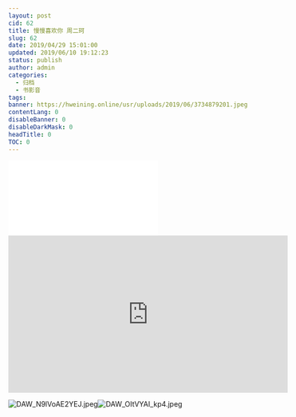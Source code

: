 ```yaml
---
layout: post
cid: 62
title: 慢慢喜欢你 周二珂
slug: 62
date: 2019/04/29 15:01:00
updated: 2019/06/10 19:12:23
status: publish
author: admin
categories: 
  - 归档
  - 书影音
tags: 
banner: https://hweining.online/usr/uploads/2019/06/3734879201.jpeg
contentLang: 0
disableBanner: 0
disableDarkMask: 0
headTitle: 0
TOC: 0
---
```



<iframe src="//player.bilibili.com/player.html?aid=24504918&cid=41158073&page=1" scrolling="no" border="0" frameborder="no" framespacing="0" allowfullscreen="true"> </iframe>



<iframe width="560" height="315" src="https://www.youtube.com/embed/keaDv5V68DI" frameborder="0" allow="accelerometer; autoplay; encrypted-media; gyroscope; picture-in-picture" allowfullscreen></iframe>

![DAW_N9lVoAE2YEJ.jpeg](https://hweining.online/usr/uploads/2019/06/2897063958.jpeg)![DAW_OItVYAI_kp4.jpeg](https://hweining.online/usr/uploads/2019/06/3734879201.jpeg)